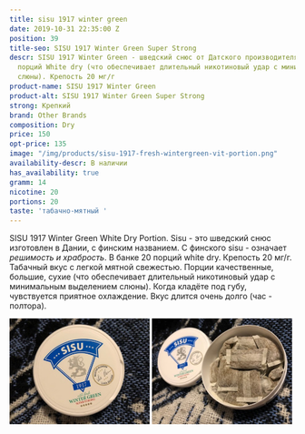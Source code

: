 ```yaml
---
title: sisu 1917 winter green
date: 2019-10-31 22:35:00 Z
position: 39
title-seo: SISU 1917 Winter Green Super Strong
descr: SISU 1917 Winter Green - шведский снюс от Датского производителя. В банке 20
  порций White dry (что обеспечивает длительный никотиновый удар с минимальным выделением
  слюны). Крепость 20 мг/г
product-name: SISU 1917 Winter Green
product-alt: SISU 1917 Winter Green Super Strong
strong: Крепкий
brand: Other Brands
composition: Dry
price: 150
opt-price: 135
image: "/img/products/sisu-1917-fresh-wintergreen-vit-portion.png"
availability-descr: В наличии
has_availability: true
gramm: 14
nicotine: 20
portions: 20
taste: 'табачно-мятный '
---
```


SISU 1917 Winter Green White Dry Portion. Sisu - это шведский снюс изготовлен в Дании, с финским названием. С финского sisu - означает *решимость и храбрость*. 
В банке 20 порций white dry. Крепость 20 мг/г. Табачный вкус с легкой мятной свежестью. Порции качественные, большие, сухие (что обеспечивает длительный никотиновый удар с минимальным выделением слюны). Когда кладёте под губу, чувствуется приятное охлаждение. Вкус длится очень долго (час - полтора).
<div class="mb-2">
<img class="img-fluid" style="width:49%" src="/img/products/sisu-wintergreen/sisu-winter-green.JPG" alt="sisu winter green">
<img class="img-fluid" style="width:49%" src="/img/products/sisu-wintergreen/sisu-winter-green-open.JPG" alt="sisu winter green open">
</div>